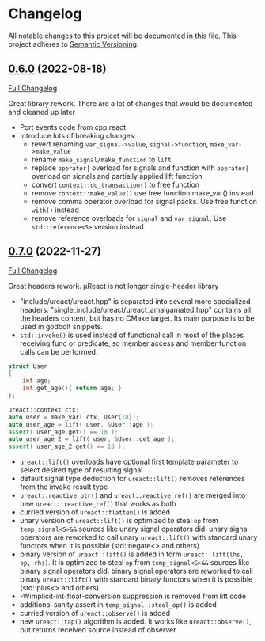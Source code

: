 # Changelog

All notable changes to this project will be documented in this file. This project adheres to [Semantic Versioning](http://semver.org/).

## [0.6.0](https://github.com/YarikTH/ureact/releases/tag/0.6.0) (2022-08-18)

[Full Changelog](https://github.com/YarikTH/ureact/compare/0.5.0...0.6.0)

Great library rework. There are a lot of changes that would be documented and cleaned up later

- Port events code from cpp.react
- Introduce lots of breaking changes:
  - revert renaming `var_signal->value`, `signal->function`, `make_var->make_value`
  - rename `make_signal/make_function` to `lift`
  - replace `operator|` overload for signals and function with `operator|` overload
    on signals and partially applied lift function
  - convert `context::do_transaction()` to free function
  - remove `context::make_value()` use free function make_var() instead
  - remove comma operator overload for signal packs. Use free function `with()` instead
  - remove reference overloads for `signal` and `var_signal`. Use `std::reference<S>` version instead

## [0.7.0](https://github.com/YarikTH/ureact/releases/tag/0.7.0) (2022-11-27)

[Full Changelog](https://github.com/YarikTH/ureact/compare/0.6.0...0.7.0)

Great headers rework. µReact is not longer single-header library

  - "include/ureact/ureact.hpp" is separated into several more specialized headers.
    "single_include/ureact/ureact_amalgamated.hpp" contains all the headers content,
    but has no CMake target. Its main purpose is to be used in godbolt snippets.
  - `std::invoke()` is used instead of functional call in most of the places receiving
    func or predicate, so member access and member function calls can be performed.
```C++
struct User
{
    int age;
    int get_age(){ return age; }
};

ureact::context ctx;
auto user = make_var( ctx, User{18});
auto user_age = lift( user, &User::age );
assert( user_age.get() == 18 );
auto user_age_2 = lift( user, &User::get_age );
assert( user_age_2.get() == 18 );
```
  - `ureact::lift()` overloads have optional first template parameter to select
    desired type of resulting signal
  - default signal type deduction for `ureact::lift()` removes references from
    the invoke result type
  - `ureact::reactive_ptr()` and `ureact::reactive_ref()` are merged into new
    `ureact::reactive_ref()` that works as both
  - curried version of `ureact::flatten()` is added
  - unary version of `ureact::lift()` is optimized to steal `op` from `temp_signal<S>&&`
    sources like unary signal operators did.
    unary signal operators are reworked to call unary `ureact::lift()` with standard
    unary functors when it is possible (std::negate<> and others)
  - binary version of `ureact::lift()` is added in form `ureact::lift(lhs, op, rhs)`.
    It is optimized to steal `op` from `temp_signal<S>&&` sources like binary signal
    operators did.
    binary signal operators are reworked to call binary `ureact::lift()` with standard
    binary functors when it is possible (std::plus<> and others)
  - -Wimplicit-int-float-conversion suppression is removed from lift code
  - additional sanity assert in `temp_signal::steal_op()` is added
  - curried version of `ureact::observe()` is added
  - new `ureact::tap()` algorithm is added. It works like `ureact::observe()`,
    but returns received source instead of observer
